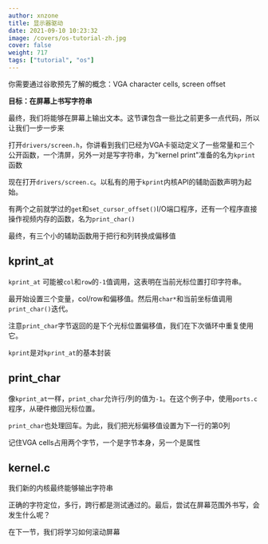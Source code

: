 ```yaml
---
author: xnzone 
title: 显示器驱动
date: 2021-09-10 10:23:32
image: /covers/os-tutorial-zh.jpg
cover: false
weight: 717
tags: ["tutorial", "os"]
---
```


你需要通过谷歌预先了解的概念：VGA character cells, screen offset

**目标：在屏幕上书写字符串**

最终，我们将能够在屏幕上输出文本。这节课包含一些比之前更多一点代码，所以让我们一步一步来

打开`drivers/screen.h`，你讲看到我们已经为VGA卡驱动定义了一些常量和三个公开函数，一个清屏，另外一对是写字符串，为"kernel print"准备的名为`kprint`函数

现在打开`drivers/screen.c`。以私有的用于`kprint`内核API的辅助函数声明为起始。

有两个之前就学过的`get`和`set_cursor_offset()`I/O端口程序，还有一个程序直接操作视频内存的函数，名为`print_char()`

最终，有三个小的辅助函数用于把行和列转换成偏移值

## kprint_at

`kprint_at` 可能被`col`和`row`的`-1`值调用，这表明在当前光标位置打印字符串。

最开始设置三个变量，col/row和偏移值。然后用`char*`和当前坐标值调用`print_char()`迭代。

注意`print_char`字节返回的是下个光标位置偏移值，我们在下次循环中重复使用它。

`kprint`是对`kprint_at`的基本封装

## print_char

像`kprint_at`一样，`print_char`允许行/列的值为`-1`。在这个例子中，使用`ports.c`程序，从硬件撤回光标位置。

`print_char`也处理回车。为此，我们把光标偏移值设置为下一行的第0列

记住VGA cells占用两个字节，一个是字节本身，另一个是属性

## kernel.c

我们新的内核最终能够输出字符串

正确的字符定位，多行，跨行都是测试通过的。最后，尝试在屏幕范围外书写，会发生什么呢？

在下一节，我们将学习如何滚动屏幕